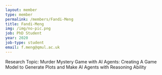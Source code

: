 ```yaml
---
layout: member
type: member
permalink: /members/Fandi-Meng
title: Fandi-Meng
img: /img/no-pic.png
job: PhD Student
year: 2020
job-type: student
email: f.meng@qmul.ac.uk
---
```


Research Topic: Murder Mystery Game with AI Agents: Creating A Game Model to Generate Plots and Make AI Agents with Reasoning Ability
